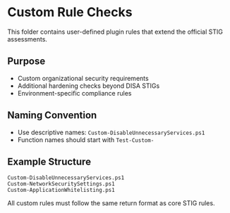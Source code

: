 # Custom Rule Checks

This folder contains user-defined plugin rules that extend the official STIG assessments.

## Purpose
- Custom organizational security requirements
- Additional hardening checks beyond DISA STIGs
- Environment-specific compliance rules

## Naming Convention
- Use descriptive names: `Custom-DisableUnnecessaryServices.ps1`
- Function names should start with `Test-Custom-`

## Example Structure
```
Custom-DisableUnnecessaryServices.ps1
Custom-NetworkSecuritySettings.ps1
Custom-ApplicationWhitelisting.ps1
```

All custom rules must follow the same return format as core STIG rules.
